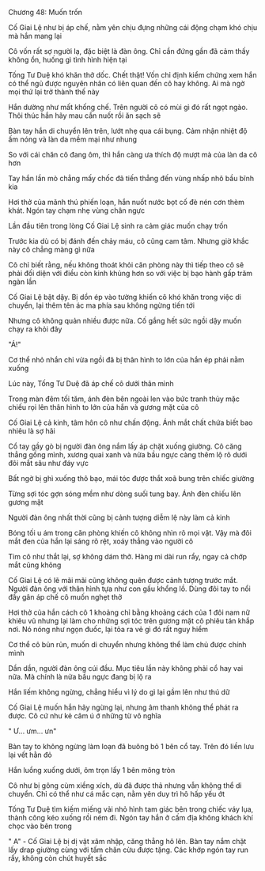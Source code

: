 




Chương 48: Muốn trốn

Cố Giai Lệ như bị áp chế, nằm yên chịu đựng những cái động chạm khó chịu mà hắn mang lại

Cô vốn rất sợ người lạ, đặc biệt là đàn ông. Chỉ cần đứng gần đã cảm thấy không ổn, huống gì tình hình hiện tại

Tống Tư Duệ khó khăn thở dốc. Chết thật! Vốn chỉ định kiểm chứng xem hắn có thể ngủ được nguyên nhân có liên quan đến cô hay không. Ai mà ngờ mọi thứ lại trở thành thế này


Hắn dường như mất khống chế. Trên người cô có mùi gì đó rất ngọt ngào. Thôi thúc hắn hãy mau cắn nuốt rồi ăn sạch sẽ

Bàn tay hắn di chuyển lên trên, lướt nhẹ qua cái bụng. Cảm nhận nhiệt độ ấm nóng và làn da mềm mại như nhung

So với cái chăn cô đang ôm, thì hắn càng ưa thích độ mượt mà của làn da cô hơn

Tay hắn lần mò chẳng mấy chốc đã tiến thẳng đến vùng nhấp nhô bầu bĩnh kia

Hơi thở của mãnh thú phiến loạn, hắn nuốt nước bọt cố đè nén cơn thèm khát. Ngón tay chạm nhẹ vùng chân ngực

Lần đầu tiên trong lòng Cố Giai Lệ sinh ra cảm giác muốn chạy trốn

Trước kia dù có bị đánh đến chảy máu, cô cũng cam tâm. Nhưng giờ khắc này cô chẳng màng gì nữa

Cô chỉ biết rằng, nếu không thoát khỏi căn phòng này thì tiếp theo cô sẽ phải đối diện với điều còn kinh khủng hơn so với việc bị bạo hành gấp trăm ngàn lần

Cố Giai Lệ bật dậy. Bị dồn ép vào tường khiến cô khó khăn trong việc di chuyển, lại thêm tên ác ma phía sau không ngừng tiến tới

Nhưng cô không quản nhiều được nữa. Cố gắng hết sức ngồi dậy muốn chạy ra khỏi đây

"Á!"

Cơ thể nhỏ nhắn chỉ vừa ngồi đã bị thân hình to lớn của hắn ép phải nằm xuống

Lúc này, Tống Tư Duệ đã áp chế cô dưới thân mình

Trong màn đêm tối tăm, ánh đèn bên ngoài len vào bức tranh thủy mặc chiếu rọi lên thân hình to lớn của hắn và gương mặt của cô

Cố Giai Lệ cả kinh, tâm hôn cô như chấn động. Ánh mắt chất chứa biết bao nhiêu là sợ hãi

Cổ tay gầy gò bị người đàn ông nắm lấy áp chặt xuống giường. Cô căng thẳng gồng mình, xương quai xanh và nửa bầu ngực càng thêm lộ rõ dưới đôi mắt sâu như đáy vực

Bất ngờ bị ghì xuống thô bạo, mái tóc được thắt xoã bung trên chiếc giường

Từng sợi tóc gợn sóng mềm như dòng suối tung bay. Ánh đèn chiếu lên gương mặt

Người đàn ông nhất thời cũng bị cảnh tượng diễm lệ này làm cả kinh

Bóng tối u ám trong căn phòng khiến cô không nhìn rõ mọi vật. Vậy mà đôi mắt đen của hắn lại sáng rõ rệt, xoáy thẳng vào người cô

Tim cô như thắt lại, sợ không dám thở. Hàng mi dài run rẩy, ngay cả chớp mắt cũng không



Cố Giai Lệ có lẽ mãi mãi cũng không quên được cảnh tượng trước mắt. Người đàn ông với thân hình tựa như con gấu khổng lồ. Dùng đôi tay to nổi đầy gân áp chế cô muốn nghẹt thở

Hơi thở của hắn cách cô 1 khoảng chỉ bằng khoảng cách của 1 đôi nam nữ khiêu vũ nhưng lại làm cho những sợi tóc trên gương mặt cô phiêu tán khắp nơi. Nó nóng như ngọn đuốc, lại tỏa ra vẻ gì đó rất nguy hiểm

Cơ thể cô bủn rủn, muốn di chuyển nhưng không thể làm chủ được chính mình

Dần dần, người đàn ông cúi đầu. Mục tiêu lần này không phải cổ hay vai nữa. Mà chính là nửa bầu ngực đang bị lộ ra

Hắn liếm không ngừng, chẳng hiểu vì lý do gì lại gầm lên như thú dữ

Cố Giai Lệ muốn hắn hãy ngừng lại, nhưng âm thanh không thể phát ra được. Cô cứ như kẻ câm ú ớ những từ vô nghĩa

" Ư... ưm... ưn"

Bàn tay to không ngừng làm loạn đã buông bỏ 1 bên cổ tay. Trên đó liền lưu lại vết hằn đỏ

Hắn luồng xuống dưới, ôm trọn lấy 1 bên mông tròn

Cô như bị gông cùm xiềng xích, dù đã được thả nhưng vẫn không thể di chuyển. Chỉ có thể như cá mắc cạn, nằm yên duy trì hô hấp yếu ớt

Tống Tư Duệ tìm kiếm miếng vải nhỏ hình tam giác bên trong chiếc váy lụa, thành công kéo xuống rồi ném đi. Ngón tay hắn ở cấm địa không khách khí chọc vào bên trong

" A" - Cố Giai Lệ bị dị vật xâm nhập, căng thẳng hô lên. Bàn tay nắm chặt lấy drap giường cùng với tấm chăn cừu được tặng. Các khớp ngón tay run rẩy, không còn chút huyết sắc




